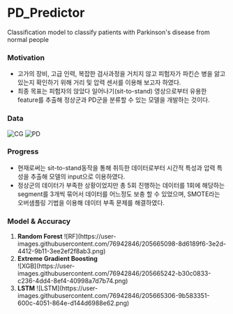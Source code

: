 # PD_Predictor
Classification model to classify patients with Parkinson's disease from normal people

<h3>Motivation</h3>
  <ul>
  <li>고가의 장비, 고급 인력, 복잡한 검사과정을 거치지 않고 피험자가 파킨슨 병을 앓고 있는지 확인하기 위해 거리 및 압력 센서를 이용해 보고자 하였다.</li>
  <li>최종 목표는 피험자의 앉았다 일어나기(sit-to-stand) 영상으로부터 유용한 feature를 추출해 정상군과 PD군을 분류할 수 있는 모델을 개발하는 것이다.</li>
  </ul>

<h3>Data</h3>


![CG](https://user-images.githubusercontent.com/76942846/205491144-1eb58ac6-3104-47a2-9b11-0cdea7be402c.png)
![PD](https://user-images.githubusercontent.com/76942846/205491152-2d37be7b-4fef-4050-a462-316ed043b98c.png)

<h3>Progress</h3>
  <ul>
  <li>현재로써는 sit-to-stand동작을 통해 취득한 데이터로부터 시간적 특성과 압력 특성을 추출해 모델의 input으로 이용하였다.</li>
  <li>정상군의 데이터가 부족한 상황이었지만 총 5회 진행하는 데이터를 1회에 해당하는 segment를 3개씩 묶어서 데이터를 어느정도 보충 할 수 있었으며, SMOTE라는 오버샘플링 기법을
  이용해 데이터 부족 문제를 해결하였다.</li>
  </ul>
  
<h3>Model & Accuracy</h3>
  <ol>
  <li>
  <b>Random Forest</b>
  ![RF](https://user-images.githubusercontent.com/76942846/205665098-8d6189f6-3e2d-4412-9b11-3ee2ef2f8ab3.png)
  </li>
  <li>
  <b>Extreme Gradient Boosting</b>
  </li>
  ![XGB](https://user-images.githubusercontent.com/76942846/205665242-b30c0833-c236-4dd4-8ef4-40998a7d7b74.png)
  <li>
  <b>LSTM</b>
  ![LSTM](https://user-images.githubusercontent.com/76942846/205665306-9b583351-600c-4051-864e-d144d6988e62.png)
  </li>
  </ol>
  

